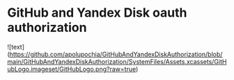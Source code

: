 # GitHub and Yandex Disk oauth authorization
![text] (https://github.com/apolupochia/GitHubAndYandexDiskAuthorization/blob/main/GitHubAndYandexDiskAuthorization/SystemFiles/Assets.xcassets/GitHubLogo.imageset/GitHubLogo.png?raw=true)
